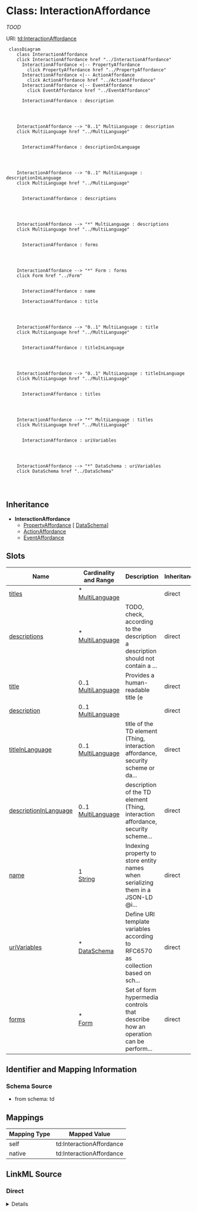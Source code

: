 

# Class: InteractionAffordance


_TOOD_





URI: [td:InteractionAffordance](https://www.w3.org/2019/wot/td#InteractionAffordance)






```mermaid
 classDiagram
    class InteractionAffordance
    click InteractionAffordance href "../InteractionAffordance"
      InteractionAffordance <|-- PropertyAffordance
        click PropertyAffordance href "../PropertyAffordance"
      InteractionAffordance <|-- ActionAffordance
        click ActionAffordance href "../ActionAffordance"
      InteractionAffordance <|-- EventAffordance
        click EventAffordance href "../EventAffordance"
      
      InteractionAffordance : description
        
          
    
    
    InteractionAffordance --> "0..1" MultiLanguage : description
    click MultiLanguage href "../MultiLanguage"

        
      InteractionAffordance : descriptionInLanguage
        
          
    
    
    InteractionAffordance --> "0..1" MultiLanguage : descriptionInLanguage
    click MultiLanguage href "../MultiLanguage"

        
      InteractionAffordance : descriptions
        
          
    
    
    InteractionAffordance --> "*" MultiLanguage : descriptions
    click MultiLanguage href "../MultiLanguage"

        
      InteractionAffordance : forms
        
          
    
    
    InteractionAffordance --> "*" Form : forms
    click Form href "../Form"

        
      InteractionAffordance : name
        
      InteractionAffordance : title
        
          
    
    
    InteractionAffordance --> "0..1" MultiLanguage : title
    click MultiLanguage href "../MultiLanguage"

        
      InteractionAffordance : titleInLanguage
        
          
    
    
    InteractionAffordance --> "0..1" MultiLanguage : titleInLanguage
    click MultiLanguage href "../MultiLanguage"

        
      InteractionAffordance : titles
        
          
    
    
    InteractionAffordance --> "*" MultiLanguage : titles
    click MultiLanguage href "../MultiLanguage"

        
      InteractionAffordance : uriVariables
        
          
    
    
    InteractionAffordance --> "*" DataSchema : uriVariables
    click DataSchema href "../DataSchema"

        
      
```





## Inheritance
* **InteractionAffordance**
    * [PropertyAffordance](PropertyAffordance.md) [ [DataSchema](DataSchema.md)]
    * [ActionAffordance](ActionAffordance.md)
    * [EventAffordance](EventAffordance.md)



## Slots

| Name | Cardinality and Range | Description | Inheritance |
| ---  | --- | --- | --- |
| [titles](titles.md) | * <br/> [MultiLanguage](MultiLanguage.md) |  | direct |
| [descriptions](descriptions.md) | * <br/> [MultiLanguage](MultiLanguage.md) | TODO, check, according to the description a description should not contain a ... | direct |
| [title](title.md) | 0..1 <br/> [MultiLanguage](MultiLanguage.md) | Provides a human-readable title (e | direct |
| [description](description.md) | 0..1 <br/> [MultiLanguage](MultiLanguage.md) |  | direct |
| [titleInLanguage](titleInLanguage.md) | 0..1 <br/> [MultiLanguage](MultiLanguage.md) | title of the TD element (Thing, interaction affordance, security scheme or da... | direct |
| [descriptionInLanguage](descriptionInLanguage.md) | 0..1 <br/> [MultiLanguage](MultiLanguage.md) | description of the TD element (Thing, interaction affordance, security scheme... | direct |
| [name](name.md) | 1 <br/> [String](String.md) | Indexing property to store entity names when serializing them in a JSON-LD @i... | direct |
| [uriVariables](uriVariables.md) | * <br/> [DataSchema](DataSchema.md) | Define URI template variables according to RFC6570 as collection based on sch... | direct |
| [forms](forms.md) | * <br/> [Form](Form.md) | Set of form hypermedia controls that describe how an operation can be perform... | direct |









## Identifier and Mapping Information







### Schema Source


* from schema: td





## Mappings

| Mapping Type | Mapped Value |
| ---  | ---  |
| self | td:InteractionAffordance |
| native | td:InteractionAffordance |





## LinkML Source

<!-- TODO: investigate https://stackoverflow.com/questions/37606292/how-to-create-tabbed-code-blocks-in-mkdocs-or-sphinx -->

### Direct

<details>
```yaml
name: InteractionAffordance
description: TOOD
from_schema: td
rank: 1000
slots:
- titles
- descriptions
- title
- description
- titleInLanguage
- descriptionInLanguage
attributes:
  name:
    name: name
    description: Indexing property to store entity names when serializing them in
      a JSON-LD @index container.
    from_schema: td
    rank: 1000
    identifier: true
    domain_of:
    - InteractionAffordance
    required: true
  uriVariables:
    name: uriVariables
    description: 'Define URI template variables according to RFC6570 as collection
      based on schema specifications. The individual variables DataSchema cannot be
      an ObjectSchema or an ArraySchema. TODO: range is not obvious from the ontology.'
    from_schema: td
    rank: 1000
    multivalued: true
    domain_of:
    - InteractionAffordance
    range: DataSchema
  forms:
    name: forms
    description: Set of form hypermedia controls that describe how an operation can
      be performed.
    from_schema: td
    rank: 1000
    multivalued: true
    domain_of:
    - InteractionAffordance
    - Thing
    range: Form
class_uri: td:InteractionAffordance

```
</details>

### Induced

<details>
```yaml
name: InteractionAffordance
description: TOOD
from_schema: td
rank: 1000
attributes:
  name:
    name: name
    description: Indexing property to store entity names when serializing them in
      a JSON-LD @index container.
    from_schema: td
    rank: 1000
    identifier: true
    alias: name
    owner: InteractionAffordance
    domain_of:
    - InteractionAffordance
    range: string
    required: true
  uriVariables:
    name: uriVariables
    description: 'Define URI template variables according to RFC6570 as collection
      based on schema specifications. The individual variables DataSchema cannot be
      an ObjectSchema or an ArraySchema. TODO: range is not obvious from the ontology.'
    from_schema: td
    rank: 1000
    multivalued: true
    alias: uriVariables
    owner: InteractionAffordance
    domain_of:
    - InteractionAffordance
    range: DataSchema
  forms:
    name: forms
    description: Set of form hypermedia controls that describe how an operation can
      be performed.
    from_schema: td
    rank: 1000
    multivalued: true
    alias: forms
    owner: InteractionAffordance
    domain_of:
    - InteractionAffordance
    - Thing
    range: Form
  titles:
    name: titles
    from_schema: td
    rank: 1000
    multivalued: true
    alias: titles
    owner: InteractionAffordance
    domain_of:
    - InteractionAffordance
    - Thing
    range: MultiLanguage
    inlined: true
  descriptions:
    name: descriptions
    description: TODO, check, according to the description a description should not
      contain a lang tag.
    from_schema: td
    rank: 1000
    multivalued: true
    alias: descriptions
    owner: InteractionAffordance
    domain_of:
    - SecurityScheme
    - InteractionAffordance
    - Thing
    range: MultiLanguage
    inlined: true
  title:
    name: title
    description: Provides a human-readable title (e.g., display a text for UI representation)
      based on a default language.
    from_schema: td
    rank: 1000
    slot_uri: td:title
    alias: title
    owner: InteractionAffordance
    domain_of:
    - DataSchema
    - InteractionAffordance
    - Thing
    range: MultiLanguage
  description:
    name: description
    from_schema: td
    rank: 1000
    alias: description
    owner: InteractionAffordance
    domain_of:
    - SecurityScheme
    - DataSchema
    - InteractionAffordance
    - Thing
    range: MultiLanguage
  titleInLanguage:
    name: titleInLanguage
    description: title of the TD element (Thing, interaction affordance, security
      scheme or data scheme) with language tag. By convention, a language tag must
      be added to the object of descriptionInLanguage. Otherwise use description.
    from_schema: td
    rank: 1000
    alias: titleInLanguage
    owner: InteractionAffordance
    domain_of:
    - DataSchema
    - InteractionAffordance
    - Thing
    range: MultiLanguage
  descriptionInLanguage:
    name: descriptionInLanguage
    description: description of the TD element (Thing, interaction affordance, security
      scheme or data scheme) with language tag. By convention, a language tag must
      be added to the object of descriptionInLanguage. Otherwise use description.
    from_schema: td
    rank: 1000
    alias: descriptionInLanguage
    owner: InteractionAffordance
    domain_of:
    - DataSchema
    - InteractionAffordance
    - Thing
    range: MultiLanguage
class_uri: td:InteractionAffordance

```
</details>